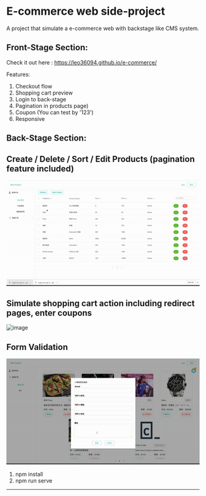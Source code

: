 # E-commerce web side-project

A project that simulate a e-commerce web with backstage like CMS system.

## Front-Stage Section:

Check it out here : https://leo36094.github.io/e-commerce/

Features:
1. Checkout flow
2. Shopping cart preview
3. Login to back-stage
4. Pagination in products page)
5. Coupon (You can test by '123')
6. Responsive

## Back-Stage Section:

Create / Delete / Sort / Edit Products (pagination feature included)
---
![image](https://github.com/Leo36094/e-commerce/blob/master/product.gif)

Simulate shopping cart action including redirect pages, enter coupons
---
![image](https://github.com/Leo36094/e-commerce/blob/master/shoppingCart.gif)

Form Validation
---
![image](https://github.com/Leo36094/e-commerce/blob/master/validation.gif)

1. npm install
2. npm run serve

--------------------------------------------


